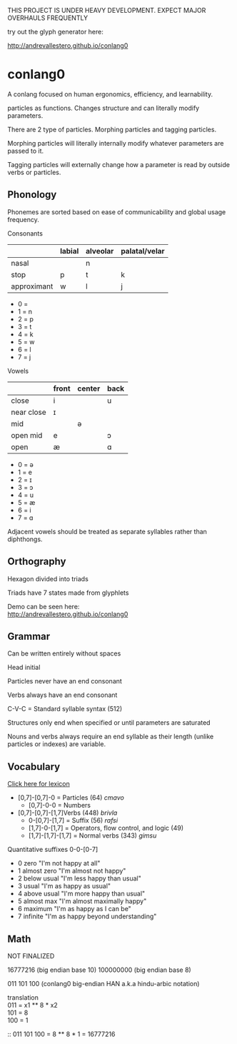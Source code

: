 THIS PROJECT IS UNDER HEAVY DEVELOPMENT. EXPECT MAJOR OVERHAULS FREQUENTLY  

try out the glyph generator here:

http://andrevallestero.github.io/conlang0
    
# conlang0  
A conlang focused on human ergonomics, efficiency, and learnability.

particles as functions. Changes structure and can literally modify parameters.  
  
There are 2 type of particles. Morphing particles and tagging particles.  
  
Morphing particles will literally internally modify whatever parameters are passed to it.  
   
Tagging particles will externally change how a parameter is read by outside verbs or particles.
   
## Phonology
Phonemes are sorted based on ease of communicability and global usage frequency.

Consonants  

|           |labial|alveolar|palatal/velar|  
|-----------|------|--------|-------------|
|nasal      |      |n       |             |
|stop       |p     |t       |k            |
|approximant|w     |l       |j            |

- 0 =
- 1 = n
- 2 = p
- 3 = t
- 4 = k
- 5 = w
- 6 = l
- 7 = j

Vowels 

|          |front|center|back|  
|----------|-----|------|----|
|close     |i    |      |u   |
|near close|ɪ    |      |    |
|mid       |     |ə     |    |
|open mid  |e    |      |ɔ   |
|open      |æ    |      |ɑ   |

- 0 = ə
- 1 = e
- 2 = ɪ
- 3 = ɔ
- 4 = u
- 5 = æ
- 6 = i
- 7 = ɑ

Adjacent vowels should be treated as separate syllables rather than diphthongs.

## Orthography  
Hexagon divided into triads

Triads have 7 states made from glyphlets

Demo can be seen here:  
http://andrevallestero.github.io/conlang0
  
## Grammar
Can be written entirely without spaces  
  

Head initial

Particles never have an end consonant

Verbs always have an end consonant

C-V-C = Standard syllable syntax (512)

Structures only end when specified or until parameters are saturated  
  
Nouns and verbs always require an end syllable as their length (unlike particles or indexes) are variable.

## Vocabulary   
[Click here for lexicon](lexicon.md) 

- [0,7]-[0,7]-0 = Particles (64) *cmavo*
	- [0,7]-0-0 = Numbers
- [0,7]-[0,7]-[1,7]Verbs (448) *brivla*
	- 0-[0,7]-[1,7] = Suffix (56) *rafsi*
	- [1,7]-0-[1,7] = Operators, flow control, and logic (49)
	- [1,7]-[1,7]-[1,7] = Normal verbs (343) *gimsu*


Quantitative suffixes 0-0-[0-7]

- 0	zero		"I'm not happy at all"
- 1	almost zero	"I'm almost not happy"
- 2	below usual	"I'm less happy than usual"
- 3	usual		"I'm as happy as usual"
- 4	above usual	"I'm more happy than usual"
- 5	almost max	"I'm almost maximally happy"
- 6	maximum		"I'm as happy as I can be"
- 7	infinite	"I'm as happy beyond understanding"

## Math  
NOT FINALIZED  

16777216	(big endian base 10)
100000000	(big endian base 8)  

011 101 100		(conlang0 big-endian HAN a.k.a hindu-arbic notation)  
  
translation  
011 = x1 ** 8 * x2  
101 = 8  
100 = 1  
  
:: 011 101 100 = 8 ** 8 * 1 = 16777216

